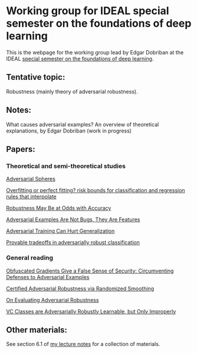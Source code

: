 #  Working group for IDEAL special semester on the foundations of deep learning

This is the webpage for the working group lead by Edgar Dobriban at the IDEAL [special semester on the foundations of deep learning](https://www.ideal.northwestern.edu/special-quarters/fall-2020/).

## Tentative topic: 

Robustness (mainly theory of adversarial robustness).

## Notes: 

What causes adversarial examples? An overview of theoretical explanations, by Edgar Dobriban (work in progress)

## Papers:

### Theoretical and semi-theoretical studies

[Adversarial Spheres](https://arxiv.org/abs/1801.02774)

[Overfitting or perfect fitting? risk bounds for classification and regression rules that interpolate](https://arxiv.org/abs/1806.05161)

[Robustness May Be at Odds with Accuracy](https://arxiv.org/abs/1805.12152)

[Adversarial Examples Are Not Bugs, They Are Features](https://arxiv.org/abs/1905.02175)

[Adversarial Training Can Hurt Generalization](https://arxiv.org/abs/1906.06032)

[Provable tradeoffs in adversarially robust classification](https://arxiv.org/abs/2006.05161)

### General reading
[Obfuscated Gradients Give a False Sense of Security: Circumventing Defenses to Adversarial Examples](https://arxiv.org/abs/1802.00420)

[Certified Adversarial Robustness via Randomized Smoothing](https://arxiv.org/abs/1902.02918)

[On Evaluating Adversarial Robustness](https://arxiv.org/abs/1902.06705)

[VC Classes are Adversarially Robustly Learnable, but Only Improperly](https://arxiv.org/abs/1902.04217)


## Other materials: 

See section 6.1 of [my lecture notes](https://github.com/dobriban/Topics-in-deep-learning/blob/master/Lecture%20Notes/stat_991.pdf) for a collection of materials.
